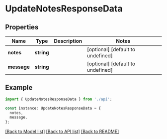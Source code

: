 # UpdateNotesResponseData

## Properties

| Name        | Type       | Description | Notes                             |
| ----------- | ---------- | ----------- | --------------------------------- |
| **notes**   | **string** |             | [optional] [default to undefined] |
| **message** | **string** |             | [optional] [default to undefined] |

## Example

```typescript
import { UpdateNotesResponseData } from './api';

const instance: UpdateNotesResponseData = {
  notes,
  message,
};
```

[[Back to Model list]](../README.md#documentation-for-models) [[Back to API list]](../README.md#documentation-for-api-endpoints) [[Back to README]](../README.md)
